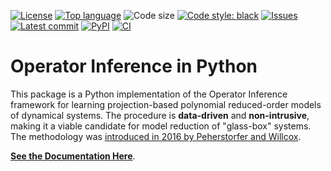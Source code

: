 [![License](https://img.shields.io/github/license/Willcox-Research-Group/rom-operator-inference-python3)](./LICENSE)
[![Top language](https://img.shields.io/github/languages/top/Willcox-Research-Group/rom-operator-inference-python3)](https://www.python.org)
![Code size](https://img.shields.io/github/languages/code-size/Willcox-Research-Group/rom-operator-inference-python3)
[![Code style: black](https://img.shields.io/badge/code%20style-black-000000.svg)](https://black.readthedocs.io/en/stable/)
[![Issues](https://img.shields.io/github/issues/Willcox-Research-Group/rom-operator-inference-python3)](https://github.com/Willcox-Research-Group/rom-operator-inference-python3/issues)
[![Latest commit](https://img.shields.io/github/last-commit/Willcox-Research-Group/rom-operator-inference-python3)](https://github.com/Willcox-Research-Group/rom-operator-inference-python3/commits/main)
[![PyPI](https://img.shields.io/pypi/wheel/opinf)](https://pypi.org/project/opinf/)
[![CI](https://github.com/Willcox-Research-Group/rom-operator-inference-Python3/actions/workflows/test_src.yml/badge.svg?branch=main)](https://github.com/Willcox-Research-Group/rom-operator-inference-Python3/actions/workflows/test_src.yml)

# Operator Inference in Python

This package is a Python implementation of the Operator Inference framework for learning projection-based polynomial reduced-order models of dynamical systems.
The procedure is **data-driven** and **non-intrusive**, making it a viable candidate for model reduction of "glass-box" systems.
The methodology was [introduced in 2016 by Peherstorfer and Willcox](https://www.sciencedirect.com/science/article/pii/S0045782516301104).

[**See the Documentation Here**](https://willcox-research-group.github.io/rom-operator-inference-Python3/).
